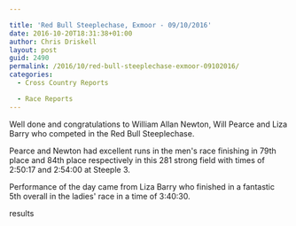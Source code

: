 ```yaml
---

title: 'Red Bull Steeplechase, Exmoor - 09/10/2016'
date: 2016-10-20T18:31:38+01:00
author: Chris Driskell
layout: post
guid: 2490
permalink: /2016/10/red-bull-steeplechase-exmoor-09102016/
categories:
  - Cross Country Reports

  - Race Reports
---
```

Well done and congratulations to William Allan Newton, Will Pearce and Liza Barry who competed in the Red Bull Steeplechase.

Pearce and Newton had excellent runs in the men's race finishing in 79th place and 84th place respectively in this 281 strong field with times of 2:50:17 and 2:54:00 at Steeple 3.

Performance of the day came from Liza Barry who finished in a fantastic 5th overall in the ladies' race in a time of 3:40:30.

results